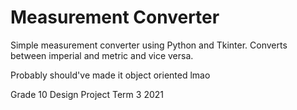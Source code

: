 # Measurement Converter
Simple measurement converter using Python and Tkinter. Converts between imperial and metric and vice versa. 

Probably should've made it object oriented lmao

Grade 10 Design Project Term 3 2021
